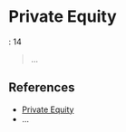 # Private Equity

: 14

> …
> 

## References

- [Private Equity](https://en.wikipedia.org/wiki/Private_equity)
- …